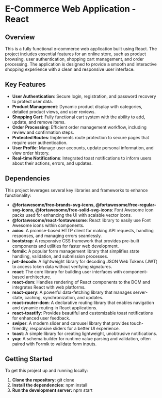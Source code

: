 # E-Commerce Web Application - React

## Overview

This is a fully functional e-commerce web application built using React. The project includes essential features for an online store, such as product browsing, user authentication, shopping cart management, and order processing. The application is designed to provide a smooth and interactive shopping experience with a clean and responsive user interface.

## Key Features

- **User Authentication**: Secure login, registration, and password recovery to protect user data.
- **Product Management**: Dynamic product display with categories, detailed product views, and user reviews.
- **Shopping Cart**: Fully functional cart system with the ability to add, update, and remove items.
- **Order Processing**: Efficient order management workflow, including review and confirmation steps.
- **Protected Routes**: Implements route protection to secure pages that require user authentication.
- **User Profile**: Manage user accounts, update personal information, and view order history.
- **Real-time Notifications**: Integrated toast notifications to inform users about their actions, errors, and updates.

## Dependencies

This project leverages several key libraries and frameworks to enhance functionality:

- **@fortawesome/free-brands-svg-icons, @fortawesome/free-regular-svg-icons, @fortawesome/free-solid-svg-icons**: Font Awesome icon packs used for enhancing the UI with scalable vector icons.
- **@fortawesome/react-fontawesome**: React library to easily use Font Awesome icons within components.
- **axios**: A promise-based HTTP client for making API requests, handling responses, and managing errors seamlessly.
- **bootstrap**: A responsive CSS framework that provides pre-built components and utilities for faster web development.
- **formik**: A popular form management library that simplifies state handling, validation, and submission processes.
- **jwt-decode**: A lightweight library for decoding JSON Web Tokens (JWT) to access token data without verifying signatures.
- **react**: The core library for building user interfaces with component-based architecture.
- **react-dom**: Handles rendering of React components to the DOM and integrates React with web platforms.
- **react-query**: A powerful data-fetching library that manages server-state, caching, synchronization, and updates.
- **react-router-dom**: A declarative routing library that enables navigation and dynamic routing in React applications.
- **react-toastify**: Provides beautiful and customizable toast notifications for enhanced user feedback.
- **swiper**: A modern slider and carousel library that provides touch-friendly, responsive sliders for a better UI experience.
- **toast**: A simple library for creating lightweight, unobtrusive notifications.
- **yup**: A schema builder for runtime value parsing and validation, often paired with Formik to validate form inputs.

## Getting Started

To get this project up and running locally:

1. **Clone the repository:**
   git clone <repository-url>
2. **Install the dependencies:**
     npm install
3. **Run the development server:**
    npm start

